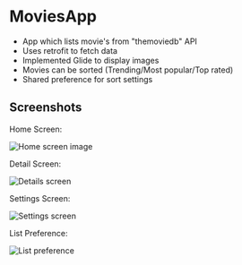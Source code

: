 # MoviesApp
- App which lists movie's from "themoviedb" API
- Uses retrofit to fetch data
- Implemented Glide to display images
- Movies can be sorted (Trending/Most popular/Top rated)
- Shared preference for sort settings


## Screenshots

Home Screen:


![Home screen image](https://github.com/mridul1024/MoviesApp/blob/master/screenshots/Screenshot_2020-05-22-16-03-36.png)

Detail Screen:


![Details screen](https://github.com/mridul1024/MoviesApp/blob/master/screenshots/Screenshot_2020-05-22-16-03-42.png)

Settings Screen:


![Settings screen](https://github.com/mridul1024/MoviesApp/blob/master/screenshots/Screenshot_2020-05-22-16-03-52.png)

List Preference:



![List preference](https://github.com/mridul1024/MoviesApp/blob/master/screenshots/Screenshot_2020-05-22-16-03-57.png)

